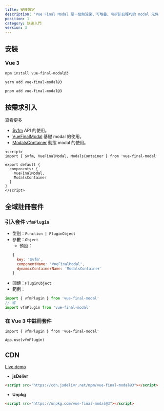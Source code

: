```yaml
---
title: 安裝設定
description: 'Vue Final Modal 是一個無渲染、可堆疊、可拆卸且輕巧的 modal 元件。'
position: 1
category: 快速入門
version: 3
---
```


## 安裝

### **Vue 3**

<code-group>
  <code-block label="npm" active>

```bash
npm install vue-final-modal@3
```

  </code-block>
  <code-block label="yarn">

```bash
yarn add vue-final-modal@3
```

  </code-block>
  <code-block label="pnpm">

```bash
pnpm add vue-final-modal@3
```

  </code-block>
</code-group>

## 按需求引入

查看更多
- [$vfm](/api) API 的使用。
- [VueFinalModal](/examples/recommend) 基礎 modal 的使用。
- [ModalsContainer](/dynamic-modal) 動態 modal 的使用。

```vue
<script>
import { $vfm, VueFinalModal, ModalsContainer } from 'vue-final-modal'

export default {
  components: {
    VueFinalModal,
    ModalsContainer
  }
}
</script>
```

## 全域註冊套件

### 引入套件 `vfmPlugin`

- 型別：`Function | PluginObject`
- 參數：`Object`
  - 預設：
  ```js
  {
    key: '$vfm',
    componentName: 'VueFinalModal',
    dynamicContainerName: 'ModalsContainer'
  }
  ```
- 回傳：`PluginObject`
- 範例：

```js
import { vfmPlugin } from 'vue-final-modal'
// 或
import vfmPlugin from 'vue-final-modal'
```

### 在 Vue 3 中註冊套件

```js[main.js]
import { vfmPlugin } from 'vue-final-modal'

App.use(vfmPlugin)
```

## CDN

<alert>[Live demo](https://codepen.io/hunterliu1003/pen/OJmNxmB)</alert>

- **jsDelivr**

```html
<script src="https://cdn.jsdelivr.net/npm/vue-final-modal@3"></script>
```

- **Unpkg**

```html
<script src="https://unpkg.com/vue-final-modal@3"></script>
```
